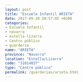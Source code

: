 ```yaml
---
layout: post
title: "Escuela Infantil ARIETA"
date: 2017-09-20 20:57:05 +0200
categories:
- Escuela Infantil
- navarra
- estella-lizarra
- Centro público
- guarderia
name: "ARIETA"
province: "Navarra"
location: "Estella/Lizarra"
code: "31014037"
type: "Centro público"
permalink: /guarderias/arieta.html
---
```

